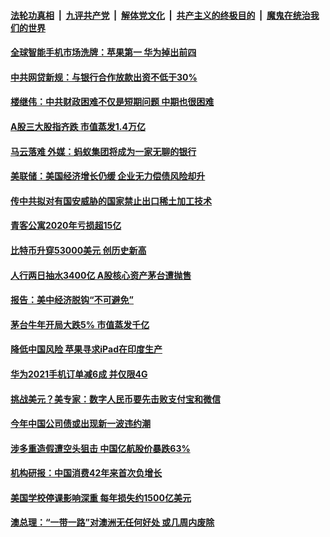 

####  [法轮功真相](../../../../basic/blob/master/README.md?t=02230701) &nbsp;|&nbsp; [九评共产党](../../../../9ping.md/blob/master/README.md?t=02230701) &nbsp;|&nbsp; [解体党文化](../../../../jtdwh.md/blob/master/README.md?t=02230701)  &nbsp;|&nbsp; [共产主义的终极目的](../../../../gczydzjmd.md/blob/master/README.md?t=02230701) &nbsp;|&nbsp; [魔鬼在统治我们的世界](../../../../mgztzwmdsj.md/blob/master/README.md?t=02230701) 

#### [全球智能手机市场洗牌：苹果第一 华为掉出前四](../pages/soh7/477242.md?t=02230701) 
#### [中共网贷新规：与银行合作放款出资不低于30%](../pages/soh7/477227.md?t=02230701) 
#### [楼继伟：中共财政困难不仅是短期问题 中期也很困难](../pages/soh7/477206.md?t=02230701) 
#### [A股三大股指齐跌 市值蒸发1.4万亿](../pages/soh7/477197.md?t=02230701) 
#### [马云落难 外媒：蚂蚁集团将成为一家无聊的银行](../pages/soh7/476678.md?t=02230701) 
#### [美联储：美国经济增长仍缓 企业无力偿债风险却升](../pages/soh7/476411.md?t=02230701) 
#### [传中共拟对有国安威胁的国家禁止出口稀土加工技术](../pages/soh7/476231.md?t=02230701) 
#### [青客公寓2020年亏损超15亿](../pages/soh7/476216.md?t=02230701) 
#### [比特币升穿53000美元 创历史新高](../pages/soh7/476204.md?t=02230701) 
#### [人行两日抽水3400亿  A股核心资产茅台遭抛售](../pages/soh7/476189.md?t=02230701) 
#### [报告：美中经济脱钩“不可避免”](../pages/soh7/475844.md?t=02230701) 
#### [茅台牛年开局大跌5% 市值蒸发千亿](../pages/soh7/475832.md?t=02230701) 
#### [降低中国风险  苹果寻求iPad在印度生产](../pages/soh7/475829.md?t=02230701) 
#### [华为2021手机订单减6成 并仅限4G](../pages/soh7/475826.md?t=02230701) 
#### [挑战美元？美专家：数字人民币要先击败支付宝和微信](../pages/soh7/475490.md?t=02230701) 
#### [今年中国公司债或出现新一波违约潮](../pages/soh7/475466.md?t=02230701) 
#### [涉多重造假遭空头狙击 中国亿航股价暴跌63%](../pages/soh7/475448.md?t=02230701) 
#### [机构研报：中国消费42年来首次负增长](../pages/soh7/475442.md?t=02230701) 
#### [美国学校停课影响深重 每年损失约1500亿美元](../pages/soh7/475274.md?t=02230701) 
#### [澳总理：“一带一路”对澳洲无任何好处 或几周内废除](../pages/soh7/475115.md?t=02230701) 
